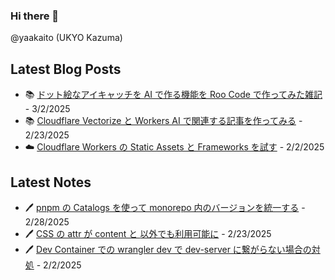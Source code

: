 ### Hi there 👋

@yaakaito (UKYO Kazuma)


## Latest Blog Posts

- 📚 [ドット絵なアイキャッチを AI で作る機能を Roo Code で作ってみた雑記](https://yaakai.to/blog/2025/create-eye-catching-visuals-with-ai) - 3/2/2025
- 📚 [Cloudflare Vectorize と Workers AI で関連する記事を作ってみる](https://yaakai.to/blog/2025/cf-vectorize-and-workes-ai) - 2/23/2025
- ☁️ [Cloudflare Workers の Static Assets と Frameworks を試す](https://yaakai.to/blog/2025/cf-workers-static-assets-and-frameworks) - 2/2/2025

## Latest Notes

- 🖊 [pnpm の Catalogs を使って monorepo 内のバージョンを統一する](https://yaakai.to/note/45) - 2/28/2025
- 🖊 [CSS の attr が content と <string> 以外でも利用可能に](https://yaakai.to/note/43) - 2/23/2025
- 🖊 [Dev Container での wrangler dev で dev-server に繋がらない場合の対処](https://yaakai.to/note/28) - 2/2/2025

<!--
**yaakaito/yaakaito** is a ✨ _special_ ✨ repository because its `README.md` (this file) appears on your GitHub profile.
-->
